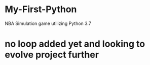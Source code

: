 # My-First-Python
NBA Simulation game utilizing Python 3.7
# no loop added yet and looking to evolve project further
